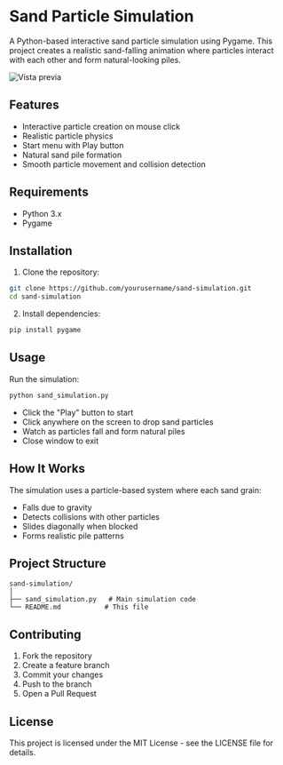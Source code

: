 # Sand Particle Simulation

A Python-based interactive sand particle simulation using Pygame. This project creates a realistic sand-falling animation where particles interact with each other and form natural-looking piles.

![Vista previa](ruta/a/la/imagen/nombre-imagen.png)


## Features

- Interactive particle creation on mouse click
- Realistic particle physics
- Start menu with Play button
- Natural sand pile formation
- Smooth particle movement and collision detection

## Requirements

- Python 3.x
- Pygame

## Installation

1. Clone the repository:
```bash
git clone https://github.com/yourusername/sand-simulation.git
cd sand-simulation
```

2. Install dependencies:
```bash
pip install pygame
```

## Usage

Run the simulation:
```bash
python sand_simulation.py
```

- Click the "Play" button to start
- Click anywhere on the screen to drop sand particles
- Watch as particles fall and form natural piles
- Close window to exit

## How It Works

The simulation uses a particle-based system where each sand grain:
- Falls due to gravity
- Detects collisions with other particles
- Slides diagonally when blocked
- Forms realistic pile patterns

## Project Structure

```
sand-simulation/
│
├── sand_simulation.py   # Main simulation code
└── README.md           # This file
```

## Contributing

1. Fork the repository
2. Create a feature branch
3. Commit your changes
4. Push to the branch
5. Open a Pull Request

## License

This project is licensed under the MIT License - see the LICENSE file for details.
